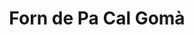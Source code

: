 ---
title: "Forn de Pa Cal Gomà"
url: /sant-guim-de-freixenet/forn-de-pa-cal-goma/
shop: panadería
---
